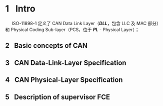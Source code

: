 # 1 &#8194;Intro

&#8194;&#8195;ISO-11898-1 定义了 CAN Data Link Layer（***DLL***，包含 LLC 及 MAC 部分）和 Physical Coding Sub-layer（PCS，位于 ***PL*** - Physical Layer）；


## 2 &#8194;Basic concepts of CAN

## 3 &#8194;CAN Data-Link-Layer Specification

## 4 &#8194;CAN Physical-Layer Specification

## 5 &#8194;Description of supervisor FCE
